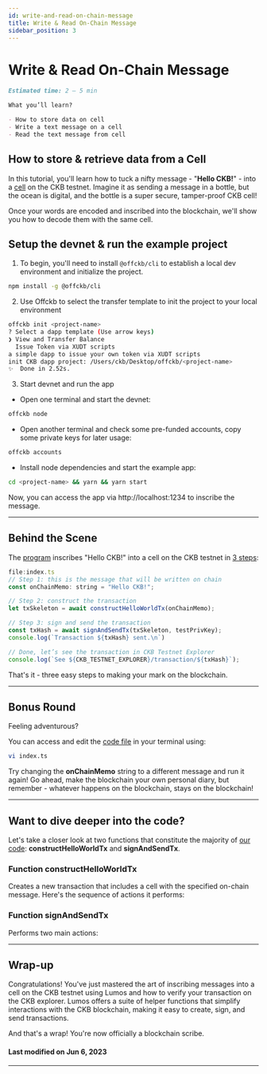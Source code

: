 ```yaml
---
id: write-and-read-on-chain-message
title: Write & Read On-Chain Message
sidebar_position: 3
---
```


# Write & Read On-Chain Message

```md
Estimated time: 2 – 5 min

What you’ll learn?

- How to store data on cell 
- Write a text message on a cell
- Read the text message from cell
```

## How to store & retrieve data from a Cell

In this tutorial, you'll learn how to tuck a nifty message - "**Hello CKB!**" - into a [cell](https://docs.nervos.org/docs/reference/cell/) on the CKB testnet. Imagine it as sending a message in a bottle, but the ocean is digital, and the bottle is a super secure, tamper-proof CKB cell!

Once your words are encoded and inscribed into the blockchain, we'll show you how to decode them with the same cell.

## Setup the devnet & run the example project

1. To begin, you'll need to install `@offckb/cli` to establish a local dev environment and initialize the project.

```bash
npm install -g @offckb/cli
```

2. Use Offckb to select the transfer template to init the project to your local environment

```bash
offckb init <project-name>
? Select a dapp template (Use arrow keys)
❯ View and Transfer Balance
  Issue Token via XUDT scripts
a simple dapp to issue your own token via XUDT scripts
init CKB dapp project: /Users/ckb/Desktop/offckb/<project-name>
✨  Done in 2.52s.
```

3. Start devnet and run the app

- Open one terminal and start the devnet:

```bash
offckb node
```

- Open another terminal and check some pre-funded accounts, copy some private keys for later usage:

```bash
offckb accounts
```

- Install node dependencies and start the example app:

```bash
cd <project-name> && yarn && yarn start
```

Now, you can access the app via http://localhost:1234 to inscribe the message.

---

## Behind the Scene

The [program](https://github.com/cryptape/ckb-tutorial/blob/main/js/index.ts) inscribes "Hello CKB!" into a cell on the CKB testnet in [3 steps](https://github.com/cryptape/ckb-tutorial/blob/2c5e4cfae3d7301b4c1d488446cf440c0436b629/js/index.ts#L146-L154):

```javascript
file:index.ts
// Step 1: this is the message that will be written on chain
const onChainMemo: string = "Hello CKB!";

// Step 2: construct the transaction
let txSkeleton = await constructHelloWorldTx(onChainMemo);

// Step 3: sign and send the transaction
const txHash = await signAndSendTx(txSkeleton, testPrivKey);
console.log(`Transaction ${txHash} sent.\n`)

// Done, let’s see the transaction in CKB Testnet Explorer
console.log(`See ${CKB_TESTNET_EXPLORER}/transaction/${txHash}`);
```

That's it - three easy steps to making your mark on the blockchain.

---

## Bonus Round

Feeling adventurous?

You can access and edit the [code file](https://github.com/Flouse/ckb-tthw/blob/42bf1b5a3566e2d8adf6ef79aad8580de0d79281/js/index.ts#L125-L136) in your terminal using:

```bash
vi index.ts
```

Try changing the **onChainMemo** string to a different message and run it again! Go ahead, make the blockchain your own personal diary, but remember - whatever happens on the blockchain, stays on the blockchain!

---

## Want to dive deeper into the code?

Let's take a closer look at two functions that constitute the majority of [our code](https://github.com/Flouse/ckb-tthw/blob/42bf1b5a3566e2d8adf6ef79aad8580de0d79281/js/index.ts): **constructHelloWorldTx** and **signAndSendTx**.

### Function <span className="tutorial-font-green">constructHelloWorldTx</span>

Creates a new transaction that includes a cell with the specified on-chain message. Here's the sequence of actions it performs:

### Function <span className="tutorial-font-green">signAndSendTx</span>

Performs two main actions:

---

## Wrap-up

Congratulations! You've just mastered the art of inscribing messages into a cell on the CKB testnet using Lumos and how to verify your transaction on the CKB explorer. Lumos offers a suite of helper functions that simplify interactions with the CKB blockchain, making it easy to create, sign, and send transactions.

And that's a wrap! You're now officially a blockchain scribe.

#### Last modified on Jun 6, 2023

---
